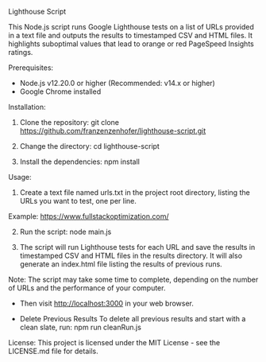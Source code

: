 Lighthouse Script

This Node.js script runs Google Lighthouse tests on a list of URLs provided in a text file and outputs the results to timestamped CSV and HTML files. It highlights suboptimal values that lead to orange or red PageSpeed Insights ratings.

Prerequisites:

-   Node.js v12.20.0 or higher (Recommended: v14.x or higher)
-   Google Chrome installed

Installation:

1.  Clone the repository: git clone <https://github.com/franzenzenhofer/lighthouse-script.git>

2.  Change the directory: cd lighthouse-script

3.  Install the dependencies: npm install

Usage:

1.  Create a text file named urls.txt in the project root directory, listing the URLs you want to test, one per line.

Example: https://www.fullstackoptimization.com/

2.  Run the script: node main.js

3.  The script will run Lighthouse tests for each URL and save the results in timestamped CSV and HTML files in the results directory. It will also generate an index.html file listing the results of previous runs.

Note: The script may take some time to complete, depending on the number of URLs and the performance of your computer.

-  Then visit [http://localhost:3000](http://localhost:3000/) in your web browser.

-   Delete Previous Results To delete all previous results and start with a clean slate, run: npm run cleanRun.js

License: This project is licensed under the MIT License - see the LICENSE.md file for details.
